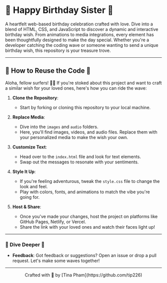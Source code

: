 # 🌺 Happy Birthday Sister 🌺

A heartfelt web-based birthday celebration crafted with love. Dive into a blend of HTML, CSS, and JavaScript to discover a dynamic and interactive birthday wish. From 
animations to media integrations, every element has been thoughtfully designed to make the day special. Whether you're a developer catching the coding wave or someone wanting
to send a unique birthday wish, this repository is your treasure trove.

---

## 🤙 How to Reuse the Code 🤙

Aloha, fellow surfers! 🏄‍♂️ If you're stoked about this project and want to craft a similar wish for your loved ones, here's how you can ride the wave:

1. **Clone the Repository**: 
   - Start by forking or cloning this repository to your local machine.
   
2. **Replace Media**: 
   - Dive into the `images` and `audio` folders. 
   - Here, you'll find images, videos, and audio files. Replace them with your personalized media to make the wish your own.
   
3. **Customize Text**: 
   - Head over to the `index.html` file and look for text elements. 
   - Swap out the messages to resonate with your sentiments.
   
4. **Style It Up**: 
   - If you're feeling adventurous, tweak the `style.css` file to change the look and feel. 
   - Play with colors, fonts, and animations to match the vibe you're going for.
   
5. **Host & Share**: 
   - Once you've made your changes, host the project on platforms like GitHub Pages, Netlify, or Vercel. 
   - Share the link with your loved ones and watch their faces light up!

---

### 🌊 Dive Deeper 🌊

- **Feedback**: Got feedback or suggestions? Open an issue or drop a pull request. Let's make some waves together!

---

<p align="center">
  Crafted with 💖 by [Tina Pham](https://github.com/tip226)
</p>
